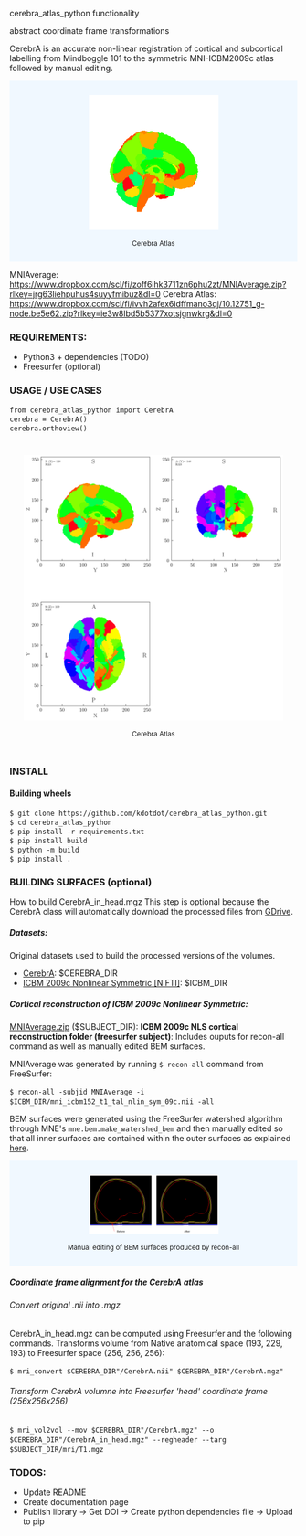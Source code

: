 cerebra_atlas_python functionality

abstract coordinate frame transformations

CerebrA is an accurate non-linear registration of cortical and subcortical labelling from Mindboggle 101 to the symmetric MNI-ICBM2009c atlas followed by manual editing.

<div style="display:flex;align-items:center;justify-content:center;background-color:aliceblue;padding:25px;flex-direction:column"><img src="./images/example.png" alt="BEM MANUAL EDIT" width=50%></img><br/><small>Cerebra Atlas</small></div>

MNIAverage: https://www.dropbox.com/scl/fi/zoff6ihk3711zn6phu2zt/MNIAverage.zip?rlkey=jrg63liehpuhus4suyyfmibuz&dl=0
Cerebra Atlas: https://www.dropbox.com/scl/fi/ivvh2afex6idffmano3qj/10.12751_g-node.be5e62.zip?rlkey=ie3w8lbd5b5377xotsjgnwkrg&dl=0

### REQUIREMENTS:

- Python3 + dependencies (TODO)
- Freesurfer (optional)

### USAGE / USE CASES

```
from cerebra_atlas_python import CerebrA
cerebra = CerebrA()
cerebra.orthoview()
```

<div style="display:flex;align-items:center;justify-content:center;padding:25px;flex-direction:column"><img src="./images/orthoview_example.png" alt="BEM MANUAL EDIT" width=100%></img><br/><small>Cerebra Atlas</small></div>

### INSTALL

#### Building wheels

```
$ git clone https://github.com/kdotdot/cerebra_atlas_python.git
$ cd cerebra_atlas_python
$ pip install -r requirements.txt
$ pip install build
$ python -m build
$ pip install .
```

### BUILDING SURFACES (optional)

How to build CerebrA_in_head.mgz
This step is optional because the CerebrA class will automatically download the processed files from [GDrive](https://drive.google.com/drive/folders/1wFic-Td5LvuuwPpqg9XXilh8TqiV1MRl).

##### Datasets:

Original datasets used to build the processed versions of the volumes.

- [CerebrA](https://gin.g-node.org/anamanera/CerebrA/src/master/): $CEREBRA_DIR
- [ICBM 2009c Nonlinear Symmetric [NIFTI]](https://nist.mni.mcgill.ca/icbm-152-nonlinear-atlases-2009/): $ICBM_DIR

##### Cortical reconstruction of ICBM 2009c Nonlinear Symmetric:

[MNIAverage.zip](https://drive.google.com/file/d/1KIy6MQVYeZxHl1AhhRHHDZI0OQUxZR8M/view?usp=sharing) ($SUBJECT_DIR): **ICBM 2009c NLS cortical reconstruction folder (freesurfer subject)**: Includes ouputs for recon-all command as well as manually edited BEM surfaces.

MNIAverage was generated by running `$ recon-all` command from FreeSurfer:

`$ recon-all -subjid MNIAverage -i $ICBM_DIR/mni_icbm152_t1_tal_nlin_sym_09c.nii -all`

BEM surfaces were generated using the FreeSurfer watershed algorithm through MNE's `mne.bem.make_watershed_bem` and then manually edited so that all inner surfaces are contained within the outer surfaces as explained [here](https://mne.tools/stable/auto_tutorials/forward/80_fix_bem_in_blender.html).

<div style="display:flex;align-items:center;justify-content:center;background-color:aliceblue;padding:25px;flex-direction:column"><img src="./images/bem_manual_edit.png" alt="BEM MANUAL EDIT" width=50%></img><br/><small>Manual editing of BEM surfaces produced by recon-all</small></div>

##### Coordinate frame alignment for the CerebrA atlas

###### Convert original .nii into .mgz

CerebrA_in_head.mgz can be computed using Freesurfer and the following commands. Transforms volume from Native anatomical space (193, 229, 193) to Freesurfer space (256, 256, 256):

`$ mri_convert $CEREBRA_DIR"/CerebrA.nii" $CEREBRA_DIR"/CerebrA.mgz"`

###### Transform CerebrA volumne into Freesurfer 'head' coordinate frame (256x256x256)

`$ mri_vol2vol --mov $CEREBRA_DIR"/CerebrA.mgz" --o $CEREBRA_DIR"/CerebrA_in_head.mgz" --regheader --targ $SUBJECT_DIR/mri/T1.mgz `

### TODOS:

- Update README
- Create documentation page
- Publish library
  -> Get DOI
  -> Create python dependencies file
  -> Upload to pip

